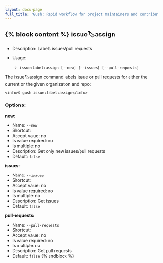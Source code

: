 ```yaml
---
layout: docu-page
full_title: "Gush: Rapid workflow for project maintainers and contributors"
---
```

{% block content %}
issue:label:assign
------------------

* Description: Labels issues/pull requests
* Usage:

  * `issue:label:assign [--new] [--issues] [--pull-requests]`

The <info>issue:label:assign</info> command labels issue or pull requests for either the current or the given organization
and repo:

    <info>$ gush issue:label:assign</info>


### Options:

**new:**

* Name: `--new`
* Shortcut: <none>
* Accept value: no
* Is value required: no
* Is multiple: no
* Description: Get only new issues/pull requests
* Default: `false`

**issues:**

* Name: `--issues`
* Shortcut: <none>
* Accept value: no
* Is value required: no
* Is multiple: no
* Description: Get issues
* Default: `false`

**pull-requests:**

* Name: `--pull-requests`
* Shortcut: <none>
* Accept value: no
* Is value required: no
* Is multiple: no
* Description: Get pull requests
* Default: `false`
{% endblock %}